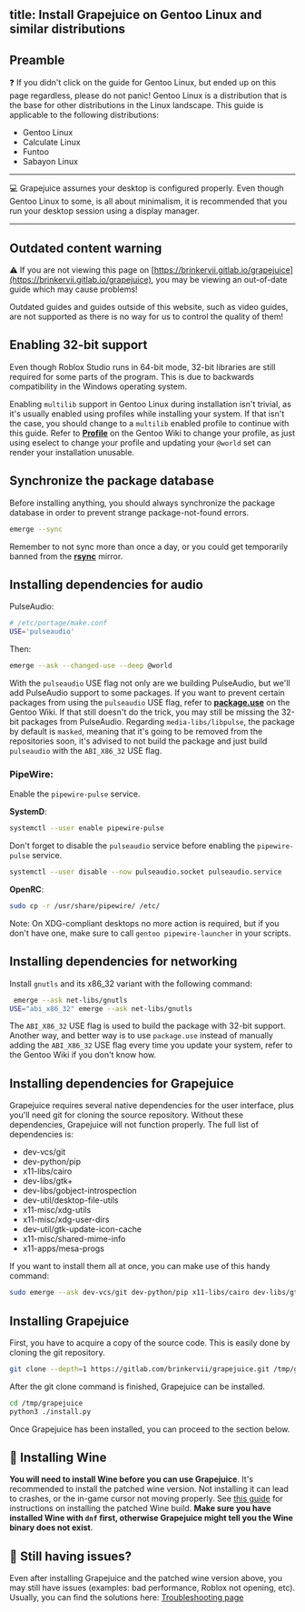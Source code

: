 title: Install Grapejuice on Gentoo Linux and similar distributions
---
## Preamble

:question: If you didn't click on the guide for Gentoo Linux, but ended up on this page regardless, please do not panic!
Gentoo Linux is a distribution that is the base for other distributions in the Linux landscape. This guide is applicable
to the following distributions:

- Gentoo Linux
- Calculate Linux
- Funtoo
- Sabayon Linux

---

:computer: Grapejuice assumes your desktop is configured properly. Even though Gentoo Linux to some, is all about minimalism, it is recommended that you run your desktop session using a display manager.

---

## Outdated content warning

⚠️  If you are not viewing this page on [https://brinkervii.gitlab.io/grapejuice](https://brinkervii.gitlab.io/grapejuice),
you may be viewing an out-of-date guide which may cause problems!

Outdated guides and guides outside of this website, such as video guides, are not supported as there is no way
for us to control the quality of them!

## Enabling 32-bit support

Even though Roblox Studio runs in 64-bit mode, 32-bit libraries are still required for some parts of the program. This
is due to backwards compatibility in the Windows operating system.

Enabling `multilib` support in Gentoo Linux during installation isn't trivial, as it's usually enabled using profiles while installing your system. If that isn't the case, you should change to a `multilib` enabled profile to continue with this guide. Refer to [**Profile**](https://wiki.gentoo.org/wiki/Profile_(Portage) "`Profile`") on the Gentoo Wiki to change your profile, as just using eselect to change your profile and updating your `@world` set can render your installation unusable.

## Synchronize the package database

Before installing anything, you should always synchronize the package database in order to prevent strange
package-not-found errors.

```sh
emerge --sync
```
Remember to not sync more than once a day, or you could get temporarily banned from the [**rsync**](https://wiki.gentoo.org/wiki/Rsync "`rsync`") mirror.

## Installing dependencies for audio

PulseAudio:
```sh
# /etc/portage/make.conf
USE='pulseaudio'
```
Then:
```sh
emerge --ask --changed-use --deep @world
```
With the `pulseaudio` USE flag not only are we building PulseAudio, but we'll add PulseAudio support to some packages. If you want to prevent certain packages from using the `pulseaudio` USE flag, refer to [**package.use**](https://wiki.gentoo.org/wiki//etc/portage/package.use "package.use") on the Gentoo Wiki.
If that still doesn't do the trick, you may still be missing the 32-bit packages from PulseAudio.
Regarding `media-libs/libpulse`, the package by default is `masked`, meaning that it's going to be removed from the repositories soon, it's advised to not build the package and just build `pulseaudio` with the `ABI_X86_32` USE flag.

### PipeWire:

Enable the `pipewire-pulse` service.

**SystemD**:

```sh
systemctl --user enable pipewire-pulse
```
Don't forget to disable the `pulseaudio` service before enabling the `pipewire-pulse` service.
```sh
systemctl --user disable --now pulseaudio.socket pulseaudio.service
```

**OpenRC**:

```sh
sudo cp -r /usr/share/pipewire/ /etc/
```
Note: On XDG-compliant desktops no more action is required, but if you don't have one, make sure to call `gentoo pipewire-launcher` in your scripts.

## Installing dependencies for networking

Install `gnutls` and its x86_32 variant with the following command:

```sh
 emerge --ask net-libs/gnutls
USE="abi_x86_32" emerge --ask net-libs/gnutls
```
The `ABI_X86_32` USE flag is used to build the package with 32-bit support.
Another way, and better way is to use `package.use` instead of manually adding the `ABI_X86_32` USE flag every time you update your system, refer to the Gentoo Wiki if you don't know how.

## Installing dependencies for Grapejuice
Grapejuice requires several native dependencies for the user interface, plus you'll need git for cloning the source repository. Without these dependencies, Grapejuice will not function properly. The full list of dependencies is:

- dev-vcs/git
- dev-python/pip
- x11-libs/cairo
- dev-libs/gtk+
- dev-libs/gobject-introspection
- dev-util/desktop-file-utils
- x11-misc/xdg-utils
- x11-misc/xdg-user-dirs
- dev-util/gtk-update-icon-cache
- x11-misc/shared-mime-info
- x11-apps/mesa-progs

If you want to install them all at once, you can make use of this handy command:
```sh
sudo emerge --ask dev-vcs/git dev-python/pip x11-libs/cairo dev-libs/gtk+ dev-libs/gobject-introspection dev-util/desktop-file-utils x11-misc/xdg-utils x11-misc/xdg-user-dirs dev-util/gtk-update-icon-cache x11-misc/shared-mime-info x11-apps/mesa-progs
```

## Installing Grapejuice

First, you have to acquire a copy of the source code. This is easily done by cloning the git repository.

```sh
git clone --depth=1 https://gitlab.com/brinkervii/grapejuice.git /tmp/grapejuice
```

After the git clone command is finished, Grapejuice can be installed.

```sh
cd /tmp/grapejuice
python3 ./install.py
```

Once Grapejuice has been installed, you can proceed to the section below.

## 🍷 Installing Wine

**You will need to install Wine before you can use Grapejuice**.
It's recommended to install the patched wine version. Not installing it can lead to crashes, or the in-game cursor not moving properly.
See [this guide](../Guides/Installing-Wine) for instructions on installing the patched Wine build.
**Make sure you have installed Wine with `dnf` first, otherwise Grapejuice might tell you the Wine binary does not exist**.

## 🤔 Still having issues?

Even after installing Grapejuice and the patched wine version above, you may still have issues (examples: bad performance, Roblox not opening, etc). Usually, you can find the solutions here: [Troubleshooting page](../Troubleshooting)
